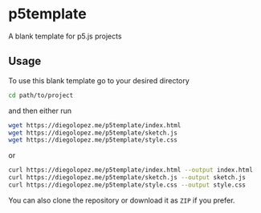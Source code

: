 # p5template
A blank template for p5.js projects

## Usage
To use this blank template go to your desired directory
```bash
cd path/to/project
```
and then either run
```bash
wget https://diegolopez.me/p5template/index.html
wget https://diegolopez.me/p5template/sketch.js
wget https://diegolopez.me/p5template/style.css
```
or
```bash
curl https://diegolopez.me/p5template/index.html --output index.html
curl https://diegolopez.me/p5template/sketch.js --output sketch.js
curl https://diegolopez.me/p5template/style.css --output style.css
```

You can also clone the repository or download it as `ZIP` if you prefer.
